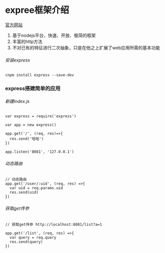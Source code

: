 # expree框架介绍
[官方网站](http://www.expressjs.com.cn/)
1. 基于nodejs平台，快速、开放、极简的框架
2. 丰富的http方法
3. 不对已有的特征进行二次抽象，只是在他之上扩展了web应用所需的基本功能


###### 安装express
```
cnpm install express --save-dev
```

### express搭建简单的应用

###### 新建index.js
```
var express = require('express')

var app = new express()

app.get('/', (req, res)=>{
  res.send('哈哈')
})

app.listen('8081', '127.0.0.1')
```

###### 动态路由

```
// 动态路由
app.get('/user/:uid', (req, res) =>{
  var uid = req.params.uid
  res.send(uid)
})
```

###### 获取get传参
```
// 获取get传参 http://localhost:8081/list?a=1

app.get('/list', (req, res) =>{
  var query = req.query
  res.send(query)
})
```
